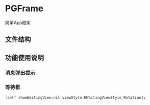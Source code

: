 # PGFrame
简单App框架

## 文件结构

## 功能使用说明
### 消息弹出提示

### 等待框

```object-c  
[self showWaitingView:nil viewStyle:EWaitingViewStyle_Rotation];
```

